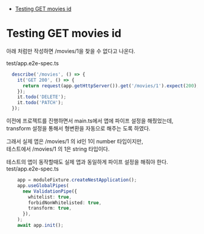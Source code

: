 <!-- TOC -->

- [Testing GET movies id](#testing-get-movies-id)

<!-- /TOC -->

# Testing GET movies id
아래 처럼만 작성하면 /movies/1을 찾을 수 없다고 나온다.  

test/app.e2e-spec.ts
``` typescript
  describe('/movies', () => {
    it('GET 200', () => {
      return request(app.getHttpServer()).get('/movies/1').expect(200);
    });
    it.todo('DELETE');
    it.todo('PATCH');
  });
```

이전에 프로젝트를 진행하면서 main.ts에서 앱에 파이프 설정을 해줬었는데,  
transform 설정을 통해서 형변환을 자동으로 해주는 도록 하였다.  

그래서 실제 앱은 /movies/1 의 id인 1이 number 타입이지만,  
테스트에서 /movies/1 의 1은 string 타입이다.  

테스트의 앱이 동작할때도 실제 앱과 동일하게 파이프 설정을 해줘야 한다.
test/app.e2e-spec.ts
``` typescript
    app = moduleFixture.createNestApplication();
    app.useGlobalPipes(
      new ValidationPipe({
        whitelist: true,
        forbidNonWhitelisted: true,
        transform: true,
      }),
    );
    await app.init();
```